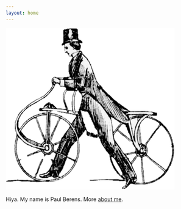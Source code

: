 ```yaml
---
layout: home
---
```

![Me walking my bicycle](/assets/curricle.01.png)

Hiya. My name is Paul Berens. More [about me](/about/).
